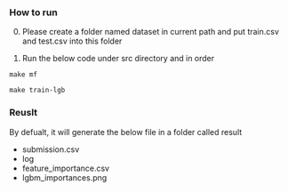 ### How to run

0. Please create a folder named dataset in current path and put train.csv and test.csv into this folder

1. Run the below code under src directory and in order
```
make mf
```
```
make train-lgb
```
### Reuslt
By defualt, it will generate the below file in a folder called result

* submission.csv
* log
* feature_importance.csv
* lgbm_importances.png
